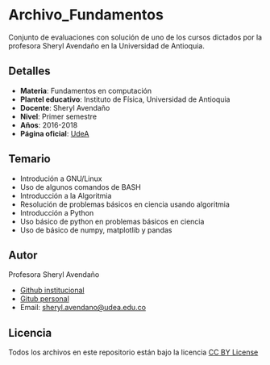 # Archivo_Fundamentos

Conjunto de evaluaciones con solución de uno de los cursos dictados por la profesora Sheryl Avendaño en la Universidad de Antioquia.

## Detalles

* **Materia**: Fundamentos en computación
* **Plantel educativo**: Instituto de Física, Universidad de Antioquia
* **Docente**: Sheryl Avendaño
* **Nivel**: Primer semestre
* **Años**: 2016-2018
* **Página oficial**: [UdeA](http://www.udea.edu.co/wps/portal/udea/web/inicio/institucional/unidades-academicas/facultades/ciencias-exactas-naturales/institutos/instituto-fisica) 

## Temario

* Introdución a GNU/Linux
* Uso de algunos comandos de BASH
* Introducción a la Algoritmia
* Resolución de problemas básicos en ciencia usando algoritmia
* Introducción a Python
* Uso básico de python en problemas básicos en ciencia
* Uso de básico de numpy, matplotlib y pandas

## Autor

Profesora Sheryl Avendaño 

* [Github institucional](https://github.com/SherylA)
* [Gitub personal](https://github.com/sherphys)
* Email: sheryl.avendano@udea.edu.co 

## Licencia

Todos los archivos en este repositorio están bajo la licencia [CC BY License](/LICENSE)



